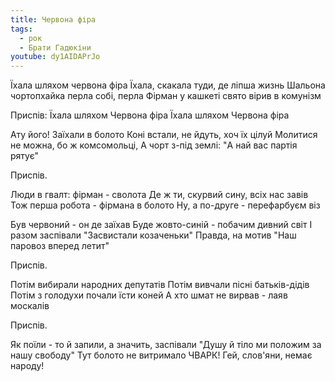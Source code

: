 ```yaml
---
title: Червона фіра
tags:
  - рок
  - Брати Гадюкіни
youtube: dy1AIDAPrJo
---
```

Їхала шляхом червона фiра
Їхала, скакала туди, де лiпша жизнь
Шальона чортопхайка перла собi, перла
Фiрман у кашкетi свято вiрив в комунiзм

Приспів:
Їхала шляхом
Червона фiра
Їхала шляхом
Червона фiра

Ату його! Заїхали в болото
Конi встали, не йдуть, хоч їх цiлуй
Молитися не можна, бо ж комсомольцi,
А чорт з-пiд землi: "А най вас партiя рятує"

Приспів.

Люди в гвалт: фiрман - сволота
Де ж ти, скурвий сину, всiх нас завiв
Тож перша робота - фiрмана в болото
Ну, а по-друге - перефарбуєм вiз

Був червоний - он де заїхав
Буде жовто-синiй - побачим дивний свiт
I разом заспiвали "Засвистали козаченьки"
Правда, на мотив "Наш паровоз вперед летит"

Приспів.

Потiм вибирали народних депутатiв
Потiм вивчали пiснi батькiв-дiдiв
Потiм з голодухи почали їсти коней
А хто шмат не вирвав - лаяв москалiв

Приспів.

Як поїли - то й запили, а значить, заспiвали
"Душу й тiло ми положим за нашу свободу"
Тут болото не витримало ЧВАРК!
Гей, слов'яни, немає народу!
